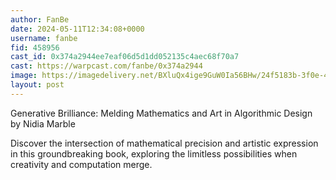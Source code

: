 ```yaml
---
author: FanBe
date: 2024-05-11T12:34:08+0000
username: fanbe
fid: 458956
cast_id: 0x374a2944ee7eaf06d5d1dd052135c4aec68f70a7
cast: https://warpcast.com/fanbe/0x374a2944
image: https://imagedelivery.net/BXluQx4ige9GuW0Ia56BHw/24f5183b-3f0e-4bb4-a511-7ac01a9e8000/original
layout: post
---
```

Generative Brilliance: Melding Mathematics and Art in Algorithmic Design  
 by Nidia Marble  
  
Discover the intersection of mathematical precision and artistic expression in this groundbreaking book, exploring the limitless possibilities when creativity and computation merge.  

<img src='https://imagedelivery.net/BXluQx4ige9GuW0Ia56BHw/24f5183b-3f0e-4bb4-a511-7ac01a9e8000/original' alt='' referrerpolicy='no-referrer'/>